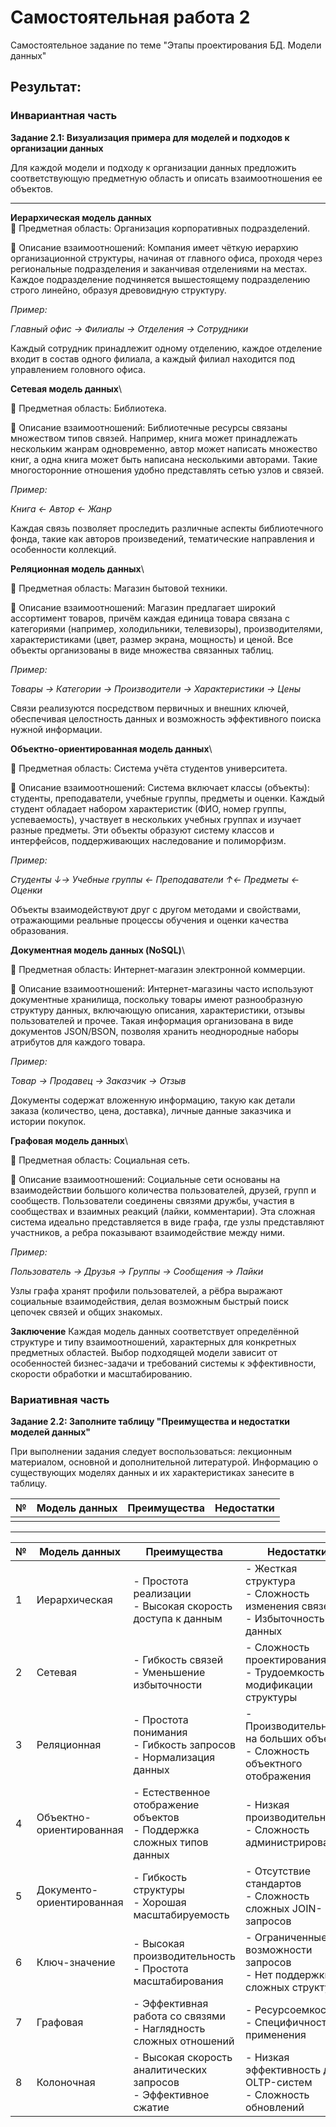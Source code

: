 # Самостоятельная работа 2

Самостоятельное задание по теме "Этапы проектирования БД. Модели данных"

## Результат:

### Инвариантная часть

__Задание 2.1: Визуализация примера для моделей и подходов к организации данных__

Для каждой модели и подходу к организации данных предложить соответствующую предметную область и описать взаимоотношения ее объектов.

---

**Иерархическая модель данных**\
:small_blue_diamond: Предметная область: Организация корпоративных подразделений.

:small_blue_diamond: Описание взаимоотношений: Компания имеет чёткую иерархию организационной структуры, начиная от главного офиса, проходя через региональные подразделения и заканчивая отделениями на местах. Каждое подразделение подчиняется вышестоящему подразделению строго линейно, образуя древовидную структуру.

*Пример:*

*Главный офис → Филиалы → Отделения → Сотрудники*

Каждый сотрудник принадлежит одному отделению, каждое отделение входит в состав одного филиала, а каждый филиал находится под управлением головного офиса.

**Сетевая модель данных**\

:small_blue_diamond: Предметная область: Библиотека.

:small_blue_diamond: Описание взаимоотношений: Библиотечные ресурсы связаны множеством типов связей. Например, книга может принадлежать нескольким жанрам одновременно, автор может написать множество книг, а одна книга может быть написана несколькими авторами. Такие многосторонние отношения удобно представлять сетью узлов и связей.

*Пример:*

*Книга ← Автор ← Жанр*

Каждая связь позволяет проследить различные аспекты библиотечного фонда, такие как авторов произведений, тематические направления и особенности коллекций.

**Реляционная модель данных**\

:small_blue_diamond: Предметная область: Магазин бытовой техники.

:small_blue_diamond: Описание взаимоотношений: Магазин предлагает широкий ассортимент товаров, причём каждая единица товара связана с категориями (например, холодильники, телевизоры), производителями, характеристиками (цвет, размер экрана, мощность) и ценой. Все объекты организованы в виде множества связанных таблиц.

*Пример:*

*Товары → Категории → Производители → Характеристики → Цены*

Связи реализуются посредством первичных и внешних ключей, обеспечивая целостность данных и возможность эффективного поиска нужной информации.

**Объектно-ориентированная модель данных**\

:small_blue_diamond: Предметная область: Система учёта студентов университета.

:small_blue_diamond: Описание взаимоотношений: Система включает классы (объекты): студенты, преподаватели, учебные группы, предметы и оценки. Каждый студент обладает набором характеристик (ФИО, номер группы, успеваемость), участвует в нескольких учебных группах и изучает разные предметы. Эти объекты образуют систему классов и интерфейсов, поддерживающих наследование и полиморфизм.

*Пример:*

*Студенты ↓→ Учебные группы ← Преподаватели ↑← Предметы ← Оценки*

Объекты взаимодействуют друг с другом методами и свойствами, отражающими реальные процессы обучения и оценки качества образования.

**Документная модель данных (NoSQL)**\

:small_blue_diamond: Предметная область: Интернет-магазин электронной коммерции.

:small_blue_diamond: Описание взаимоотношений: Интернет-магазины часто используют документные хранилища, поскольку товары имеют разнообразную структуру данных, включающую описания, характеристики, отзывы пользователей и прочее. Такая информация организована в виде документов JSON/BSON, позволяя хранить неоднородные наборы атрибутов для каждого товара.

*Пример:*

*Товар → Продавец → Заказчик → Отзыв*

Документы содержат вложенную информацию, такую как детали заказа (количество, цена, доставка), личные данные заказчика и истории покупок.

**Графовая модель данных**\

:small_blue_diamond: Предметная область: Социальная сеть.

:small_blue_diamond: Описание взаимоотношений: Социальные сети основаны на взаимодействии большого количества пользователей, друзей, групп и сообществ. Пользователи соединены связями дружбы, участия в сообществах и взаимных реакций (лайки, комментарии). Эта сложная система идеально представляется в виде графа, где узлы представляют участников, а ребра показывают взаимодействие между ними.

*Пример:*

*Пользователь → Друзья → Группы → Сообщения → Лайки*

Узлы графа хранят профили пользователей, а рёбра выражают социальные взаимодействия, делая возможным быстрый поиск цепочек связей и общих знакомых.

**Заключение**
Каждая модель данных соответствует определённой структуре и типу взаимоотношений, характерных для конкретных предметных областей. Выбор подходящей модели зависит от особенностей бизнес-задачи и требований системы к эффективности, скорости обработки и масштабированию.


### Вариативная часть

__Задание 2.2: Заполните таблицу "Преимущества и недостатки моделей данных"__

При выполнении задания следует воспользоваться: лекционным материалом, основной и дополнительной литературой. Информацию о существующих моделях данных и их характеристиках занесите в таблицу.

| № | Модель данных | Преимущества | Недостатки |
|---| ------------- | ----------- | ------------|
|   |               |             |             |

---

| № | Модель данных       | Преимущества                                                                 | Недостатки                                                                 |
|---|---------------------|------------------------------------------------------------------------------|----------------------------------------------------------------------------|
| 1 | Иерархическая       | - Простота реализации<br>- Высокая скорость доступа к данным                 | - Жесткая структура<br>- Сложность изменения связей<br>- Избыточность данных |
| 2 | Сетевая             | - Гибкость связей<br>- Уменьшение избыточности                              | - Сложность проектирования<br>- Трудоемкость модификации структуры         |
| 3 | Реляционная         | - Простота понимания<br>- Гибкость запросов<br>- Нормализация данных        | - Производительность на больших объемах<br>- Сложность объектного отображения |
| 4 | Объектно-ориентированная | - Естественное отображение объектов<br>- Поддержка сложных типов данных | - Низкая производительность<br>- Сложность администрирования               |
| 5 | Документо-ориентированная | - Гибкость структуры<br>- Хорошая масштабируемость                     | - Отсутствие стандартов<br>- Сложность сложных JOIN-запросов               |
| 6 | Ключ-значение       | - Высокая производительность<br>- Простота масштабирования                 | - Ограниченные возможности запросов<br>- Нет поддержки сложных структур     |
| 7 | Графовая            | - Эффективная работа со связями<br>- Наглядность сложных отношений         | - Ресурсоемкость<br>- Специфичность применения                             |
| 8 | Колоночная          | - Высокая скорость аналитических запросов<br>- Эффективное сжатие          | - Низкая эффективность для OLTP-систем<br>- Сложность обновлений           |
